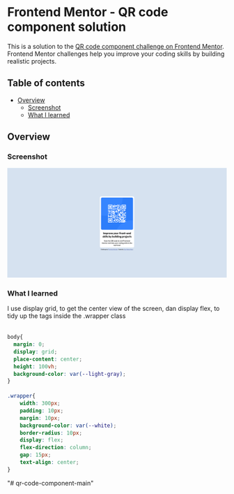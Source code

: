# Frontend Mentor - QR code component solution

This is a solution to the [QR code component challenge on Frontend Mentor](https://www.frontendmentor.io/challenges/qr-code-component-iux_sIO_H). Frontend Mentor challenges help you improve your coding skills by building realistic projects. 

## Table of contents

- [Overview](#overview)
  - [Screenshot](#screenshot)
  - [What I learned](#what-i-learned)

## Overview

### Screenshot

![](./screenshot.png)

### What I learned

I use display grid, to get the center view of the screen, dan display flex, to tidy up the tags inside the .wrapper class

```css

body{
  margin: 0;
  display: grid;
  place-content: center;
  height: 100vh;
  background-color: var(--light-gray);
}

.wrapper{
    width: 300px;
    padding: 10px;
    margin: 10px;
    background-color: var(--white);
    border-radius: 10px;
    display: flex;
    flex-direction: column;
    gap: 15px;
    text-align: center;
}

```

"# qr-code-component-main" 

